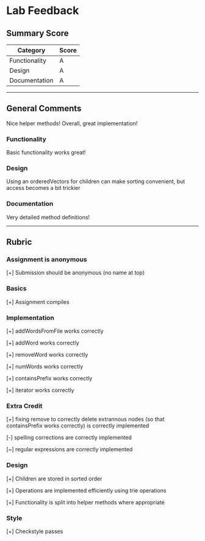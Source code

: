 # Lab Feedback

## Summary Score

| Category       | Score |
| -------------- | ----- |
| Functionality  | A     |
| Design         |    A  |
| Documentation  |    A  |

---

## General Comments
Nice helper methods! Overall, great
implementation!

### Functionality
Basic functionality works great!

### Design
Using an orderedVectors for children can make sorting convenient, but access
becomes a bit trickier

### Documentation
Very detailed method definitions!

---

## Rubric

### Assignment is anonymous

[+] Submission should be anonymous (no name at top)

### Basics

[+] Assignment compiles

### Implementation

[+] addWordsFromFile works correctly

[+] addWord works correctly

[+] removeWord works correctly

[+] numWords works correctly

[+] containsPrefix works correctly

[+] iterator works correctly

### Extra Credit

[+] fixing remove to correctly delete extrannous nodes (so that containsPrefix works correctly) is correctly implemented

[-] spelling corrections are correctly implemented

[~] regular expressions are correctly implemented

### Design

[+] Children are stored in sorted order

[+] Operations are implemented efficiently using trie operations

[+] Functionality is split into helper methods where appropriate

### Style

[+] Checkstyle passes
